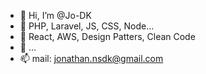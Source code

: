 - 👋 Hi, I’m @Jo-DK
- 👀 PHP, Laravel, JS, CSS, Node...
- 🌱 React, AWS, Design Patters, Clean Code
- 💞️ ...
- 📫 mail: jonathan.nsdk@gmail.com

<!---
Jo-DK/Jo-DK is a ✨ special ✨ repository because its `README.md` (this file) appears on your GitHub profile.
You can click the Preview link to take a look at your changes.
--->
